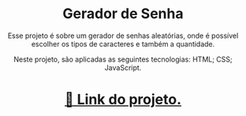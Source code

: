<h1 align="center">Gerador de Senha</h1>

<p align="center">Esse projeto é sobre um gerador de senhas aleatórias, onde é possível escolher os tipos de caracteres e também a quantidade.</p>

<p align="center">Neste projeto, são aplicadas as seguintes tecnologias:
HTML;
CSS;
JavaScript.</p>

<h1 align="center">
    <a href="https://mypasswordsgenerator.netlify.app/" target="_blank">🔗 Link do projeto.</a>
</h1>
